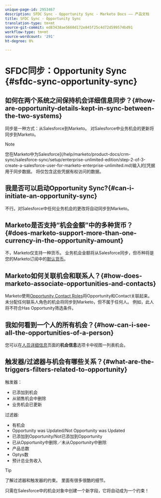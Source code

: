 ```yaml
---
unique-page-id: 2953467
description: SFDC Sync - Opportunity Sync - Marketo Docs —— 产品文档
title: SFDC Sync - Opportunity Sync
translation-type: tm+mt
source-git-commit: ed83438ae5660d172e845f25c4d72d599574bd91
workflow-type: tm+mt
source-wordcount: '291'
ht-degree: 0%

---
```



# SFDC同步：Opportunity Sync {#sfdc-sync-opportunity-sync}

## 如何在两个系统之间保持机会详细信息同步？{#how-are-opportunity-details-kept-in-sync-between-the-two-systems}

同步是一种方式：从Salesforce到Marketo。 对Salesforce中业务机会的更新将同步到Marketo。

>[!NOTE]
>
>您在Marketo中为Salesforce](/help/marketo/product-docs/crm-sync/salesforce-sync/setup/enterprise-unlimited-edition/step-2-of-3-create-a-salesforce-user-for-marketo-enterprise-unlimited.md)输入的[凭据用于同步数据。 将仅包含这些凭据有权访问的数据。

## 我是否可以启动Opportunity Sync?{#can-i-initiate-an-opportunity-sync}

不行。对Salesforce中任何业务机会的更改将自动同步到Marketo。

## Marketo是否支持“机会金额”中的多种货币？{#does-marketo-support-more-than-one-currency-in-the-opportunity-amount}

不，Marketo仅支持一种货币。 业务机会金额将从Salesforce同步，但币种将是您的Marketo订阅中的[默认货币](/help/marketo/product-docs/administration/settings/set-default-location-settings-for-a-subscription.md#set-the-default-currency-settings-for-a-subscription)。

## Marketo如何关联机会和联系人？{#how-does-marketo-associate-opportunities-and-contacts}

Marketo使用[Opportunity Contact Roles](https://help.salesforce.com/HTViewHelpDoc?id=contactroles.htm)将Opportunity和Contact关联起来。 未分配任何联系人角色的机会将同步到Marketo，但不属于任何人。 例如，此人将不符合Has Opportunity筛选条件。

## 我如何看到一个人的所有机会？{#how-can-i-see-all-the-opportunities-of-a-person}

您可以在[人员详细信息](/help/marketo/product-docs/core-marketo-concepts/smart-lists-and-static-lists/managing-people-in-smart-lists/using-the-person-detail-page.md)页面的&#x200B;**机会信息**&#x200B;选项卡中视图一列表机会。

## 触发器/过滤器与机会有哪些关系？{#what-are-the-triggers-filters-related-to-opportunity}

触发器：

* 已添加到机会
* 从销售机会中删除
* 业务机会已更新

过滤器:

* 有机会
* Opportunity was Updated/Not Opportunity was Updated
* 已添加到Opportunity/Not已添加到Opportunity
* 已从Opportunity中删除／未从Opportunity中删除
* 产品总数
* Optys数
* 预计总业务收入

>[!TIP]
>
>了解过滤器和触发器的约束。 里面有很多很酷的细节。
>
>只需在Salesforce中的机会对象中创建一个新字段，它将自动成为一个约束！
